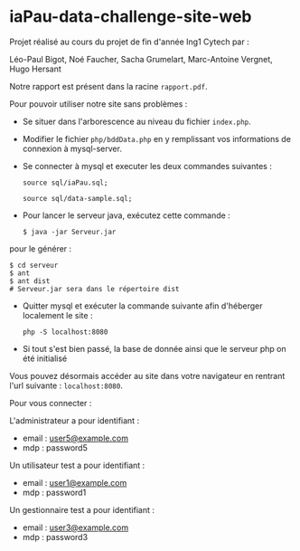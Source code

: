 # iaPau-data-challenge-site-web
Projet réalisé au cours du projet de fin d'année Ing1 Cytech par :

Léo-Paul Bigot, Noé Faucher, Sacha Grumelart, Marc-Antoine Vergnet, Hugo Hersant

Notre rapport est présent dans la racine `rapport.pdf`.

Pour pouvoir utiliser notre site sans problèmes :

- Se situer dans l'arborescence au niveau du fichier `index.php`.

- Modifier le fichier `php/bddData.php` en y remplissant vos informations de connexion à mysql-server.

- Se connecter à mysql et executer les deux commandes suivantes :
   
    ```source sql/iaPau.sql;```

    ```source sql/data-sample.sql;```

- Pour lancer le serveur java, exécutez cette commande :

    ```$ java -jar Serveur.jar```

pour le générer :

    
    $ cd serveur
    $ ant 
    $ ant dist
    # Serveur.jar sera dans le répertoire dist


- Quitter mysql et exécuter la commande suivante afin d'héberger localement le site :

    ```php -S localhost:8080```

- Si tout s'est bien passé, la base de donnée ainsi que le serveur php on été initialisé

Vous pouvez désormais accéder au site dans votre navigateur en rentrant l'url suivante : `localhost:8080`.


Pour vous connecter :

L'administrateur a pour identifiant :
    
- email : user5@example.com
- mdp : password5

Un utilisateur test a pour identifiant :
    
- email : user1@example.com
- mdp : password1

Un gestionnaire test a pour identifiant :
    
- email : user3@example.com
- mdp : password3